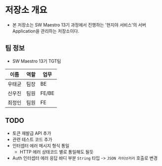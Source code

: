 # 저장소 개요
- 본 저장소는 SW Maestro 13기 과정에서 진행하는 '현지야 서비스'의 서버 Application을 관리하는 저장소이다.

## 팀 정보
- SW Maestro 13기 TGT팀  

| 이름  | 역할  |업무|
|-----|-----|---|
| 우태균 | 팀장  |BE|
| 신우진 | 팀원  |FE/BE|
| 최정인 | 팀원  |FE|

## TODO
- 토큰 재발급 API 추가
- 관련 테스트 코드 추가
- 인터셉터 에러 메시지 형식 통일
  - HTTP 에러 상태코드 별로 통일해도 될듯
- Auth 인터셉터 에러 응답 바디 부분 `String` 타입 -> `JSON 라이브러리` 호출로 변경